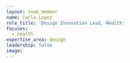 ```yaml
---
layout: team_member
name: Carla Lopez
role_title: 'Design Innovation Lead, Health'
focuses:
  - health
expertise_area: design
leadership: false
image:
---
```



